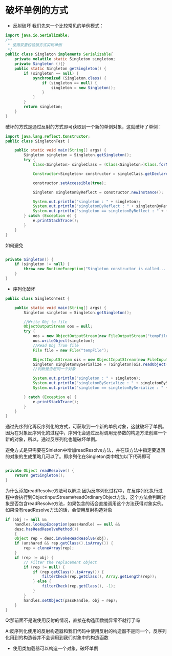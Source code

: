 # 破坏单例的方式

- 反射破坏 
我们先来一个比较常见的单例模式：

```java
import java.io.Serializable;
/**
 * 使用双重校验锁方式实现单例
 */
public class Singleton implements Serializable{
    private volatile static Singleton singleton;
    private Singleton (){}
    public static Singleton getSingleton() {
        if (singleton == null) {
            synchronized (Singleton.class) {
                if (singleton == null) {
                    singleton = new Singleton();
                }
            }
        }
        return singleton;
    }
}
```

破坏的方式是通过反射的方式即可获取到一个新的单例对象，这就破坏了单例：

```java
import java.lang.reflect.Constructor;
public class SingletonTest {

    public static void main(String[] args) {
        Singleton singleton = Singleton.getSingleton();
        try {
            Class<Singleton> singleClass = (Class<Singleton>)Class.forName("com.dev.interview.Singleton");

            Constructor<Singleton> constructor = singleClass.getDeclaredConstructor(null);

            constructor.setAccessible(true);

            Singleton singletonByReflect = constructor.newInstance();

            System.out.println("singleton : " + singleton);
            System.out.println("singletonByReflect : " + singletonByReflect);
            System.out.println("singleton == singletonByReflect : " + (singleton == singletonByReflect));
        } catch (Exception e) {
            e.printStackTrace();
        }
    }
}
```

如何避免

```java

private Singleton() {
    if (singleton != null) {
        throw new RuntimeException("Singleton constructor is called... ");
    }
}
```

- 序列化破坏

```java
public class SingletonTest {

    public static void main(String[] args) {
        Singleton singleton = Singleton.getSingleton();

        //Write Obj to file
        ObjectOutputStream oos = null;
        try {
            oos = new ObjectOutputStream(new FileOutputStream("tempFile"));
            oos.writeObject(singleton);
            //Read Obj from file
            File file = new File("tempFile");

            ObjectInputStream ois = new ObjectInputStream(new FileInputStream(file));
            Singleton singletonBySerialize = (Singleton)ois.readObject();
            //判断是否是同一个对象

            System.out.println("singleton : " + singleton);
            System.out.println("singletonBySerialize : " + singletonBySerialize);
            System.out.println("singleton == singletonBySerialize : " + (singleton == singletonBySerialize));

        } catch (Exception e) {
            e.printStackTrace();
        }
    }
}
```

通过先序列化再反序列化的方式，可获取到一个新的单例对象，这就破坏了单例。
因为在对象反序列化的过程中，序列化会通过反射调用无参数的构造方法创建一个新的对象，所以，通过反序列化也能破坏单例。

避免方式是只需要在Sinleton中增加readResolve方法，并在该方法中指定要返回的对象的生成策略几可以了。即序列化在Singleton类中增加以下代码即可

```java

private Object readResolve() {
    return getSingleton();
}
```

为什么添加readResolve方法可以解决
因为反序列化过程中，在反序列化执行过程中会执行到ObjectInputStream#readOrdinaryObject方法，这个方法会判断对象是否包含readResolve方法，如果包含的话会直接调用这个方法获得对象实例。
如果没有readResolve方法的话，会使用反射构造对象

```java
if (obj != null &&
    handles.lookupException(passHandle) == null &&
    desc.hasReadResolveMethod())
    {
    Object rep = desc.invokeReadResolve(obj);
    if (unshared && rep.getClass().isArray()) {
        rep = cloneArray(rep);
    }
    if (rep != obj) {
        // Filter the replacement object
        if (rep != null) {
            if (rep.getClass().isArray()) {
                filterCheck(rep.getClass(), Array.getLength(rep));
            } else {
                filterCheck(rep.getClass(), -1);
            }
        }
        handles.setObject(passHandle, obj = rep);
    }
}
```

Q:那前面不是说使用反射的情况，直接在构造函数抛异常不就行了吗

A:反序列化使用的反射构造器和我们代码中使用反射的构造器不是同一个，反序列化用到的构造器并不会调用到我们对象中的构造函数


- 使用类加载器可以构造一个对象，破坏单例